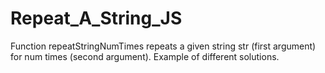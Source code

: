 # Repeat_A_String_JS
Function repeatStringNumTimes repeats a given string str (first argument) for num times (second argument). Example of different solutions.
